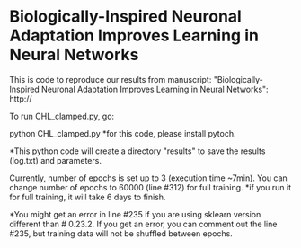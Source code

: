 # Biologically-Inspired Neuronal Adaptation Improves Learning in Neural Networks
This is code to reproduce our results from manuscript: "Biologically-Inspired Neuronal Adaptation Improves Learning in Neural Networks":
http://

To run CHL_clamped.py, go:

python CHL_clamped.py 
*for this code, please install pytoch.

*This python code will create a directory "results" to save the results (log.txt) and parameters.

Currently, number of epochs is set up to 3 (execution time ~7min). You can change number of epochs to 60000 (line #312) for full training.
*if you run it for full training, it will take 6 days to finish.

*You might get an error in line #235 if you are using sklearn version different than # 0.23.2. If you get an error, you can comment out the line #235, but training data will not be shuffled between epochs.
